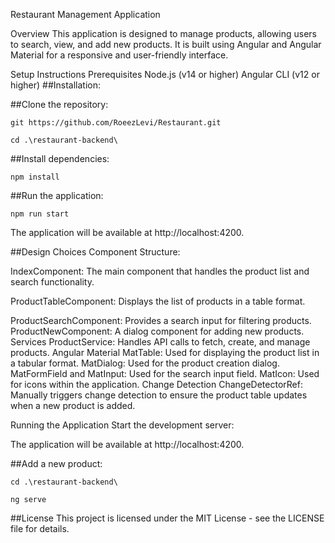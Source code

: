Restaurant Management Application

Overview
This application is designed to manage products, allowing users to search, view, and add new products. It is built using Angular and Angular Material for a responsive and user-friendly interface.

Setup Instructions
Prerequisites
Node.js (v14 or higher)
Angular CLI (v12 or higher)
##Installation:

##Clone the repository:
```
git https://github.com/RoeezLevi/Restaurant.git
```
```
cd .\restaurant-backend\
```

##Install dependencies:
```
npm install
```

##Run the application:
```
npm run start
```

The application will be available at http://localhost:4200.

##Design Choices
Component Structure:

IndexComponent: The main component that handles the product list and search functionality.

ProductTableComponent: Displays the list of products in a table format.

ProductSearchComponent: Provides a search input for filtering products.
ProductNewComponent: A dialog component for adding new products.
Services
ProductService: Handles API calls to fetch, create, and manage products.
Angular Material
MatTable: Used for displaying the product list in a tabular format.
MatDialog: Used for the product creation dialog.
MatFormField and MatInput: Used for the search input field.
MatIcon: Used for icons within the application.
Change Detection
ChangeDetectorRef: Manually triggers change detection to ensure the product table updates when a new product is added.

Running the Application
Start the development server:


The application will be available at http://localhost:4200.

##Add a new product:
```
cd .\restaurant-backend\
```
```
ng serve
```

##License
This project is licensed under the MIT License - see the LICENSE file for details.


